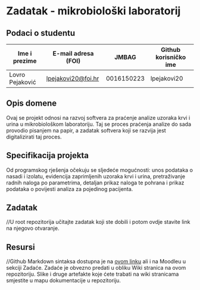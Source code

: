# Zadatak - mikrobiološki laboratorij 

## Podaci o studentu

Ime i prezime | E-mail adresa (FOI) | JMBAG | Github korisničko ime
------------  | ------------------- | ----- | ---------------------
Lovro Pejaković | lpejakovi20@foi.hr | 0016150223 | lpejakovi20


## Opis domene
Ovaj se projekt odnosi na razvoj softvera za praćenje analize uzoraka krvi i urina u mikrobiološkom laboratoriju. Taj se proces praćenja analize do sada provodio pisanjem na papir, a zadatak softvera koji se razvija jest digitalizirati taj proces. 

## Specifikacija projekta
Od programskog rješenja očekuju se sljedeće mogućnosti: unos podataka o nasadi i izolatu, evidencija zaprimljenih uzoraka krvi i urina, pretraživanje radnih naloga po parametrima, detaljan prikaz naloga te pohrana i prikaz podataka o povijesti analiza za pojedinog pacijenta. 

## Zadatak
//U root repozitorija učitajte zadatak koji ste dobili i potom ovdje stavite link na njegovo otvaranje.

## Resursi
//Github Markdown sintaksa dostupna je na [ovom linku](https://guides.github.com/features/mastering-markdown/) ali i na Moodleu u sekciji Zadaće.
Zadaće je obvezno predati u obliku Wiki stranica na ovom repozitoriju. Slike i druge artefakte koje ćete trabati na wiki stranicama smjestite u mapu dokumentacije u repozitoriju. 
